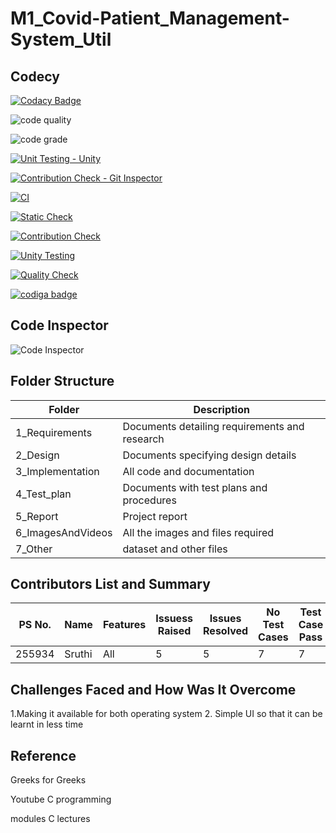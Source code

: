 # M1_Covid-Patient_Management-System_Util

## Codecy
[![Codacy Badge](https://app.codacy.com/project/badge/Grade/3902039a25af4d399b3267f3bb514c11)](https://www.codacy.com/gh/12157/M1_Covid-Management-System_Util/dashboard?utm_source=github.com&amp;utm_medium=referral&amp;utm_content=12157/M1_Covid-Management-System_Util&amp;utm_campaign=Badge_Grade)

![code quality](https://api.codiga.io/project/30971/score/svg)

![code grade](https://api.codiga.io/project/30971/status/svg)

[![Unit Testing - Unity](https://github.com/12157/M1-Covid-Patient_Management-System_Util/actions/workflows/lol.yml/badge.svg?branch=main&event=check_suite)](https://github.com/12157/M1-Covid-Patient_Management-System_Util/actions/workflows/lol.yml)

[![Contribution Check  - Git Inspector](https://github.com/12157/M1-Covid-Patient_Management-System_Util/actions/workflows/c-cpp.yml/badge.svg)](https://github.com/12157/M1-Covid-Patient_Management-System_Util/actions/workflows/c-cpp.yml)

[![CI](https://github.com/12157/M1-Covid-Patient_Management-System_Util/actions/workflows/main.yml/badge.svg)](https://github.com/12157/M1-Covid-Patient_Management-System_Util/actions/workflows/main.yml)


[![Static Check](https://github.com/12157/M1-Covid-Patient_Management-System_Util/actions/workflows/Static.yml/badge.svg)](https://github.com/12157/M1-Covid-Patient_Management-System_Util/actions/workflows/Static.yml)

[![Contribution Check](https://github.com/12157/M1-Covid-Patient_Management-System_Util/actions/workflows/Contribution.yml/badge.svg)](https://github.com/12157/M1-Covid-Patient_Management-System_Util/actions/workflows/Contribution.yml)

[![Unity Testing](https://github.com/12157/M1-Covid-Patient_Management-System_Util/actions/workflows/Unity.yml/badge.svg)](https://github.com/12157/M1-Covid-Patient_Management-System_Util/actions/workflows/Unity.yml)

[![Quality Check](https://github.com/12157/M1-Covid-Patient_Management-System_Util/actions/workflows/Quality.yml/badge.svg)](https://github.com/12157/M1-Covid-Patient_Management-System_Util/actions/workflows/Quality.yml)

<a href="https://app.codiga.io/public/user/github/12157">
   <img src="https://api.codiga.io/public/badge/user/github/12157?style=light" alt="codiga badge" />
</a>


## Code Inspector
![Code Inspector](https://user-images.githubusercontent.com/62583721/153444016-3abecc9c-7eb3-4af6-9f70-54d98deb49cd.png)



## Folder Structure
| Folder|	Description|
|---| ----|
| 1_Requirements|	Documents detailing requirements and research|
| 2_Design |	Documents specifying design details|
| 3_Implementation |	All code and documentation|
| 4_Test_plan |	Documents with test plans and procedures|
| 5_Report |	Project report|
| 6_ImagesAndVideos	| All the images and files required|
| 7_Other |	dataset and other files|

## Contributors List and Summary
| PS No.|	Name |	Features |	Issuess Raised |	Issues Resolved	| No Test Cases	| Test Case Pass|
|---| ---- | -------| -------| -----| ----|---|
|255934|	Sruthi|	All |	5	| 5	| 7	| 7|

## Challenges Faced and How Was It Overcome
1.Making it available for both operating system 
2. Simple UI so that it can be learnt in less time

## Reference

Greeks for Greeks

Youtube C programming

modules C lectures
